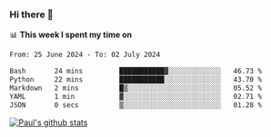 ### Hi there 👋

📊 **This week I spent my time on**
<!--START_SECTION:waka-->

```txt
From: 25 June 2024 - To: 02 July 2024

Bash       24 mins         ███████████▓░░░░░░░░░░░░░   46.73 %
Python     22 mins         ███████████░░░░░░░░░░░░░░   43.70 %
Markdown   2 mins          █▒░░░░░░░░░░░░░░░░░░░░░░░   05.52 %
YAML       1 min           ▓░░░░░░░░░░░░░░░░░░░░░░░░   02.71 %
JSON       0 secs          ▒░░░░░░░░░░░░░░░░░░░░░░░░   01.28 %
```

<!--END_SECTION:waka-->


[![Paul's github stats](https://github-readme-stats.vercel.app/api?username=mickeyouyou&theme=dracula&show_icons=true)](https://github.com/anuraghazra/github-readme-stats)
